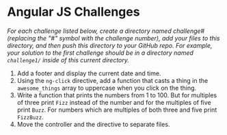 # Angular JS Challenges

_For each challenge listed below, create a directory named challenge# (replacing the
"#" symbol with the challenge number), add your files to this directory, and then push this
directory to your GitHub repo. For example, your solution to the first challenge should be in a
directory named ```challenge1/``` inside of this current directory._

1. Add a footer and display the current date and time.
2. Using the ```ng-click``` directive, add a function that casts a thing in the ```awesome_things``` array
to uppercase when you click on the thing.
3. Write a function that prints the numbers from 1 to 100. But for multiples of three print ```Fizz```
instead of the number and for the multiples of five print ```Buzz```. For numbers which are multiples of
both three and five print ```FizzBuzz```.
4. Move the controller and the directive to separate files.
